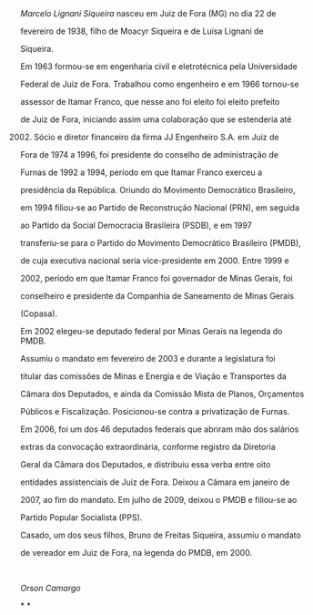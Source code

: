 

 



*Marcelo Lignani Siqueira* nasceu em Juiz de Fora (MG) no dia 22 de

fevereiro de 1938, filho de Moacyr Siqueira e de Luísa Lignani de

Siqueira.



Em 1963 formou-se em engenharia civil e eletrotécnica pela Universidade

Federal de Juiz de Fora. Trabalhou como engenheiro e em 1966 tornou-se

assessor de Itamar Franco, que nesse ano foi eleito foi eleito prefeito

de Juiz de Fora, iniciando assim uma colaboração que se estenderia até

2002. Sócio e diretor financeiro da firma JJ Engenheiro S.A. em Juiz de

Fora de 1974 a 1996, foi presidente do conselho de administração de

Furnas de 1992 a 1994, período em que Itamar Franco exerceu a

presidência da República. Oriundo do Movimento Democrático Brasileiro,

em 1994 filiou-se ao Partido de Reconstrução Nacional (PRN), em seguida

ao Partido da Social Democracia Brasileira (PSDB), e em 1997

transferiu-se para o Partido do Movimento Democrático Brasileiro (PMDB),

de cuja executiva nacional seria vice-presidente em 2000. Entre 1999 e

2002, período em que Itamar Franco foi governador de Minas Gerais, foi

conselheiro e presidente da Companhia de Saneamento de Minas Gerais

(Copasa).



Em 2002 elegeu-se deputado federal por Minas Gerais na legenda do PMDB.

Assumiu o mandato em fevereiro de 2003 e durante a legislatura foi

titular das comissões de Minas e Energia e de Viação e Transportes da

Câmara dos Deputados, e ainda da Comissão Mista de Planos, Orçamentos

Públicos e Fiscalização. Posicionou-se contra a privatização de Furnas.

Em 2006, foi um dos 46 deputados federais que abriram mão dos salários

extras da convocação extraordinária, conforme registro da Diretoria

Geral da Câmara dos Deputados, e distribuiu essa verba entre oito

entidades assistenciais de Juiz de Fora. Deixou a Câmara em janeiro de

2007, ao fim do mandato. Em julho de 2009, deixou o PMDB e filiou-se ao

Partido Popular Socialista (PPS).



Casado, um dos seus filhos, Bruno de Freitas Siqueira, assumiu o mandato

de vereador em Juiz de Fora, na legenda do PMDB, em 2000.



 



*Orson Camargo*



* *



